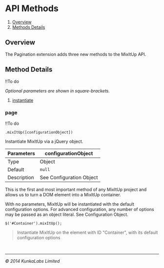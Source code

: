 API Methods
=========

1. [Overview](#overview)
1. [Methods Details](#method-details)

<h2 name="overview">Overview</h2>

The Pagination extension adds three new methods to the MixItUp API.

<h2 name="method-details">Method Details</h2>

!!To do

*Optional parameters are shown in square-brackets.*

1. [instantiate](#instantiate)

<h3 name="method-page">page</h3>

!!To do

```
.mixItUp([configurationObject])
```

Instantiate MixItUp via a jQuery object.

Parameters | configurationObject
--- | --- 
Type | Object
Default | `null`
Description | See Configuration Object

This is the first and most important method of any MixItUp project and allows us to turn a DOM element into a MixItUp container.

With no parameters, MixItUp will be instantiated with the default configuration options. For advanced configuration, any number of options may be passed as an object literal. See Configuration Object.

```
$('#Container').mixItUp();
```
> Instantiate MixItUp on the element with ID "Container", with its default configuration options

<br/>

-------
*&copy; 2014 KunkaLabs Limited*